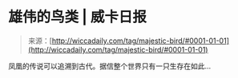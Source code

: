 <!--yml

分类：未分类

日期：2024年06月12日 18:24:47

-->

# 雄伟的鸟类 | 威卡日报

> 来源：[http://wiccadaily.com/tag/majestic-bird/#0001-01-01](http://wiccadaily.com/tag/majestic-bird/#0001-01-01)

凤凰的传说可以追溯到古代。据信整个世界只有一只生存在如此…
